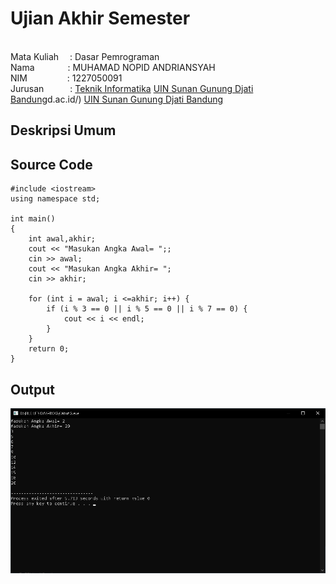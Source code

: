 # Ujian Akhir Semester 
<br>Mata Kuliah&ensp;&ensp; : Dasar Pemrograman
<br>Nama&ensp;&ensp;&ensp;&ensp;&ensp;&ensp;&ensp;&nbsp;: MUHAMAD NOPID ANDRIANSYAH
<br>NIM&emsp;&emsp;&emsp;&emsp;&nbsp; : 1227050091
<br>Jurusan&emsp;&emsp;&emsp;: [Teknik Informatika](http://if.uinsgd.ac.id/) [UIN Sunan Gunung Djati Bandung](https://uinsgd.ac.id/)d.ac.id/) [UIN Sunan Gunung Djati Bandung](https://uinsgd.ac.id/) 

## Deskripsi Umum

## Source Code
```
#include <iostream>
using namespace std;

int main()
{
	int awal,akhir;
	cout << "Masukan Angka Awal= ";;
	cin >> awal;
	cout << "Masukan Angka Akhir= ";
	cin >> akhir; 
	
    for (int i = awal; i <=akhir; i++) {
        if (i % 3 == 0 || i % 5 == 0 || i % 7 == 0) {
            cout << i << endl;
        }
    }
    return 0;
}
```
## Output

<img src="output1.2.png">

